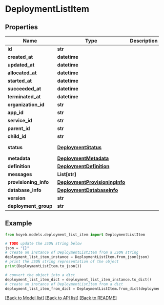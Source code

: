 # DeploymentListItem


## Properties

Name | Type | Description | Notes
------------ | ------------- | ------------- | -------------
**id** | **str** |  | [optional] 
**created_at** | **datetime** |  | [optional] 
**updated_at** | **datetime** |  | [optional] 
**allocated_at** | **datetime** |  | [optional] 
**started_at** | **datetime** |  | [optional] 
**succeeded_at** | **datetime** |  | [optional] 
**terminated_at** | **datetime** |  | [optional] 
**organization_id** | **str** |  | [optional] 
**app_id** | **str** |  | [optional] 
**service_id** | **str** |  | [optional] 
**parent_id** | **str** |  | [optional] 
**child_id** | **str** |  | [optional] 
**status** | [**DeploymentStatus**](DeploymentStatus.md) |  | [optional] [default to DeploymentStatus.PENDING]
**metadata** | [**DeploymentMetadata**](DeploymentMetadata.md) |  | [optional] 
**definition** | [**DeploymentDefinition**](DeploymentDefinition.md) |  | [optional] 
**messages** | **List[str]** |  | [optional] 
**provisioning_info** | [**DeploymentProvisioningInfo**](DeploymentProvisioningInfo.md) |  | [optional] 
**database_info** | [**DeploymentDatabaseInfo**](DeploymentDatabaseInfo.md) |  | [optional] 
**version** | **str** |  | [optional] 
**deployment_group** | **str** |  | [optional] 

## Example

```python
from koyeb.models.deployment_list_item import DeploymentListItem

# TODO update the JSON string below
json = "{}"
# create an instance of DeploymentListItem from a JSON string
deployment_list_item_instance = DeploymentListItem.from_json(json)
# print the JSON string representation of the object
print(DeploymentListItem.to_json())

# convert the object into a dict
deployment_list_item_dict = deployment_list_item_instance.to_dict()
# create an instance of DeploymentListItem from a dict
deployment_list_item_from_dict = DeploymentListItem.from_dict(deployment_list_item_dict)
```
[[Back to Model list]](../README.md#documentation-for-models) [[Back to API list]](../README.md#documentation-for-api-endpoints) [[Back to README]](../README.md)


